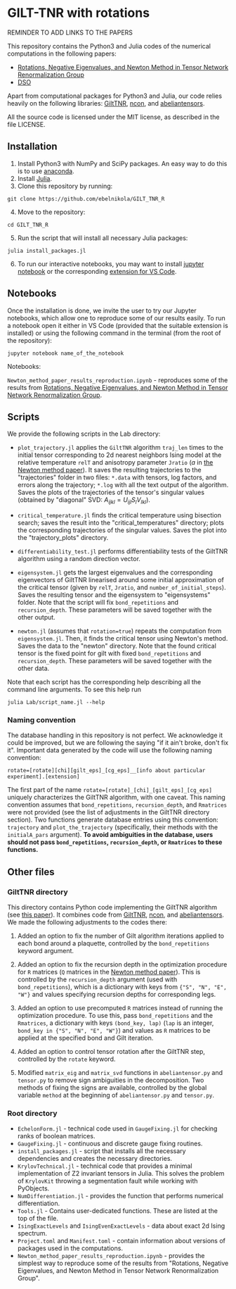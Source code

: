 # GILT-TNR with rotations

REMINDER TO ADD LINKS TO THE PAPERS

This repository contains the Python3 and Julia codes of the numerical computations in the following papers:
- [Rotations, Negative Eigenvalues, and Newton Method in Tensor Network Renormalization Group]() 
- [DSO]()

Apart from computational packages for Python3 and Julia, our code relies heavily on the following libraries: [GiltTNR](https://github.com/GiltTNR/GiltTNR), [ncon](https://github.com/mhauru/ncon), and [abeliantensors](https://github.com/mhauru/abeliantensors).

All the source code is licensed under the MIT license, as described in the file LICENSE.


## Installation

1. Install Python3 with NumPy and SciPy packages. An easy way to do this is to use [anaconda](https://www.anaconda.com/download/). 
2. Install [Julia](https://julialang.org/). 
3. Clone this repository by running:
```
git clone https://github.com/ebelnikola/GILT_TNR_R
```
4. Move to the repository:
```
cd GILT_TNR_R
```
5. Run the script that will install all necessary Julia packages:
```
julia install_packages.jl
```
6. To run our interactive notebooks, you may want to install [jupyter notebook](https://jupyter.org/) or the corresponding [extension for VS Code](https://marketplace.visualstudio.com/items?itemName=ms-toolsai.jupyter).     


## Notebooks

Once the installation is done, we invite the user to try our Jupyter notebooks, which allow one to reproduce some of our results easily. To run a notebook open it either in VS Code (provided that the suitable extension is installed) or using the following command in the terminal (from the root of the repository):
```
jupyter notebook name_of_the_notebook
``` 

Notebooks:

`Newton_method_paper_results_reproduction.ipynb` - reproduces some of the results from [Rotations, Negative Eigenvalues, and Newton Method in Tensor Network Renormalization Group](). 

## Scripts 

We provide the following scripts in the Lab directory:

- `plot_trajectory.jl` applies the `GiltTNR` algorithm `traj_len` times to the initial tensor corresponding to 2d nearest neighbors Ising model at the relative temperature `relT` and anisotropy parameter `Jratio` ($a$ in [the Newton method paper]()). It saves the resulting trajectories to the "trajectories" folder in two files: `*.data` with tensors, log factors, and errors along the trajectory; `*.log` with all the text output of the algorithm. Saves the plots of the trajectories of the tensor's singular values (obtained by "diagonal" SVD: $A_{ijkl}=U_{ij l} S_l V_{l kl}$).

- `critical_temperature.jl` finds the critical temperature using bisection search; saves the result into the "critical_temperatures" directory; plots the corresponding trajectories of the singular values. Saves the plot into the "trajectory_plots" directory. 
 
- `differentiability_test.jl` performs differentiability tests of the GiltTNR algorithm using a random direction vector. 

- `eigensystem.jl` gets the largest eigenvalues and the corresponding eigenvectors of GiltTNR linearised around some initial approximation of the critical tensor (given by `relT`, `Jratio`, and `number_of_initial_steps`). Saves the resulting tensor and the eigensystem to "eigensystems" folder. Note that the script will fix `bond_repetitions` and `recursion_depth`. These parameters will be saved together with the other output.  

- `newton.jl` (assumes that `rotation=true`) repeats the computation from `eigensystem.jl`. Then, it finds the critical tensor using Newton's method. Saves the data to the "newton" directory. Note that the found critical tensor is the fixed point for gilt with fixed `bond_repetitions` and `recursion_depth`. These parameters will be saved together with the other data.

Note that each script has the corresponding help describing all the command line arguments. To see this help run
```
julia Lab/script_name.jl --help
```

### Naming convention

The database handling in this repository is not perfect. We acknowledge it could be improved, but we are following the saying "if it ain't broke, don't fix it". Important data generated by the code will use the following naming convention:
``` 
rotate=[rotate][chi][gilt_eps]_[cg_eps]__[info about particular experiment].[extension] 
```

The first part of the name `rotate=[rotate]_[chi]_[gilt_eps]_[cg_eps]` uniquely characterizes the GiltTNR algorithm, with one caveat. This naming convention assumes that `bond_repetitions`, `recursion_depth`, and `Rmatrices` were not provided (see the list of adjustments in the GiltTNR directory section). Two functions generate database entries using this convention: `trajectory` and `plot_the_trajectory` (specifically, their methods with the `initialA_pars` argument). **To avoid ambiguities in the database, users should not pass `bond_repetitions`, `recursion_depth`, or `Rmatrices` to these functions.**


## Other files


### GiltTNR directory
This directory contains Python code implementing the GiltTNR algorithm (see [this paper](https://journals.aps.org/prb/abstract/10.1103/PhysRevB.97.045111)). It combines code from [GiltTNR](https://github.com/GiltTNR/GiltTNR), [ncon](https://github.com/mhauru/ncon), and [abeliantensors](https://github.com/mhauru/abeliantensors). We made the following adjustments to the codes there:

1. Added an option to fix the number of Gilt algorithm iterations applied to each bond around a plaquette, controlled by the `bond_repetitions` keyword argument.

2. Added an option to fix the recursion depth in the optimization procedure for `R` matrices (`Q` matrices in the [Newton method paper]()). This is controlled by the `recursion_depth` argument (used with `bond_repetitions`), which is a dictionary with keys from `{"S", "N", "E", "W"}` and values specifying recursion depths for corresponding legs. 

3. Added an option to use precomputed `R` matrices instead of running the optimization procedure. To use this, pass `bond_repetitions` and the `Rmatrices`, a dictionary with keys `(bond_key, lap)` (`lap` is an integer, `bond_key in {"S", "N", "E", "W"}`) and values as `R` matrices to be applied at the specified bond and Gilt iteration.

4. Added an option to control tensor rotation after the GiltTNR step, controlled by the `rotate` keyword.

5. Modified `matrix_eig` and `matrix_svd` functions in `abeliantensor.py` and `tensor.py` to remove sign ambiguities in the decomposition. Two methods of fixing the signs are available, controlled by the global variable `method` at the beginning of `abeliantensor.py` and `tensor.py`.

### Root directory

- `EchelonForm.jl` - technical code used in `GaugeFixing.jl` for checking ranks of boolean matrices. 
- `GaugeFixing.jl` - continuous and discrete gauge fixing routines.
- `install_packages.jl` - script that installs all the necessary dependencies and creates the necessary directories.
- `KrylovTechnical.jl` - technical code that provides a minimal implementation of Z2 invariant tensors in Julia. This solves the problem of `KrylovKit` throwing a segmentation fault while working with PyObjects.
- `NumDifferentiation.jl` - provides the function that performs numerical differentiation.
- `Tools.jl` - Contains user-dedicated functions. These are listed at the top of the file.     
- `IsingExactLevels` and `IsingEvenExactLevels` - data about exact 2d Ising spectrum.
- `Project.toml` and `Manifest.toml` - contain information about versions of packages used in the computations.
- `Newton_method_paper_results_reproduction.ipynb` - provides the simplest way to reproduce some of the results from "Rotations, Negative Eigenvalues, and Newton Method in Tensor Network Renormalization Group".